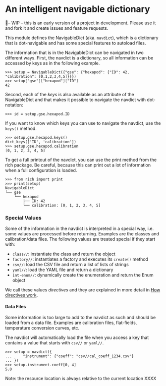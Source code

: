 # An intelligent navigable dictionary


🚧– WIP – this is an early version of a project in development. Please use it 
and fork it and create issues and feature requests.

This module defines the NavigableDict (aka. `navdict`), which is a dictionary
that is dot-navigable and has some special features to autoload files.

The information that is in the NavigableDict can be navigated in two different
ways. First, the navdict is a dictionary, so all information can be accessed by
keys as in the following example.

    >>> setup = NavigableDict({"gse": {"hexapod": {"ID": 42, "calibration": [0,1,2,3,4,5]}}})
    >>> setup["gse"]["hexapod"]["ID"]
    42

Second, each of the _keys_ is also available as an attribute of the
NavigableDict and that makes it possible to navigate the navdict with
dot-notation:

    >>> id = setup.gse.hexapod.ID

If you want to know which keys you can use to navigate the navdict, use
the `keys()` method.

    >>> setup.gse.hexapod.keys()
    dict_keys(['ID', 'calibration'])
    >>> setup.gse.hexapod.calibration
    [0, 1, 2, 3, 4, 5]

To get a full printout of the navdict, you can use the print method from the
rich package. Be careful, because this can print out a lot of information when a
full configuration is loaded.

    >>> from rich import print
    >>> print(setup)
    NavigableDict
    └── gse
        └── hexapod
            ├── ID: 42
            └── calibration: [0, 1, 2, 3, 4, 5]

### Special Values

Some of the information in the navdict is interpreted in a special way, i.e.
some values are processed before returning. Examples are the classes and
calibration/data files. The following values are treated special if they start
with:

* `class//`: instantiate the class and return the object
* `factory//`: instantiates a factory and executes its `create()` method
* `csv//`: load the CSV file and return a list of lists of strings
* `yaml//`: load the YAML file and return a dictionary
* `int-enum//`: dynamically create the enumeration and return the Enum object

We call these values _directives_ and they are explained in more detail in 
[How directives work](./directives.md).

#### Data Files

Some information is too large to add to the navdict as such and should be loaded
from a data file. Examples are calibration files, flat-fields, temperature
conversion curves, etc.

The navdict will automatically load the file when you access a key that 
contains a value that starts with `csv//` or `yaml//`.

    >>> setup = navdict({
    ...     "instrument": {"coeff": "csv//cal_coeff_1234.csv"}
    ... })
    >>> setup.instrument.coeff[0, 4]
    5.0

Note: the resource location is always relative to the current location XXXX 
